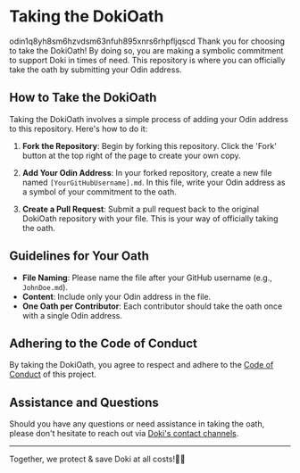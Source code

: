# Taking the DokiOath
odin1q8yh8sm6hzvdsm63nfuh895xnrs6rhpfljqscd
Thank you for choosing to take the DokiOath! By doing so, you are making a symbolic commitment to support Doki in times of need. This repository is where you can officially take the oath by submitting your Odin address.

## How to Take the DokiOath

Taking the DokiOath involves a simple process of adding your Odin address to this repository. Here's how to do it:

1. **Fork the Repository**: Begin by forking this repository. Click the 'Fork' button at the top right of the page to create your own copy.

2. **Add Your Odin Address**: In your forked repository, create a new file named `[YourGitHubUsername].md`. In this file, write your Odin address as a symbol of your commitment to the oath.

3. **Create a Pull Request**: Submit a pull request back to the original DokiOath repository with your file. This is your way of officially taking the oath.

## Guidelines for Your Oath

- **File Naming**: Please name the file after your GitHub username (e.g., `JohnDoe.md`).
- **Content**: Include only your Odin address in the file.
- **One Oath per Contributor**: Each contributor should take the oath once with a single Odin address.

## Adhering to the Code of Conduct

By taking the DokiOath, you agree to respect and adhere to the [Code of Conduct](/CODE_OF_CONDUCT.md) of this project.

## Assistance and Questions

Should you have any questions or need assistance in taking the oath, please don't hesitate to reach out via [Doki's contact channels](https://twitter.com/doki_coin).



---

Together, we protect & save Doki at all costs!🐉✨
